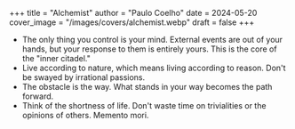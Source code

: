 +++
title = "Alchemist"
author = "Paulo Coelho"
date = 2024-05-20
cover_image = "/images/covers/alchemist.webp"
draft = false
+++

- The only thing you control is your mind. External events are out of your hands, but your response to them is entirely yours. This is the core of the "inner citadel."
- Live according to nature, which means living according to reason. Don't be swayed by irrational passions.
- The obstacle is the way. What stands in your way becomes the path forward.
- Think of the shortness of life. Don't waste time on trivialities or the opinions of others. Memento mori.
